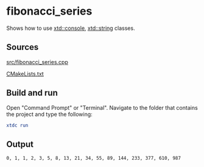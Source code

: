 # fibonacci_series

Shows how to use [xtd::console](https://gammasoft71.github.io/xtd/reference_guides/latest/classxtd_1_1console.html), [xtd::string](https://gammasoft71.github.io/xtd/reference_guides/latest/classxtd_1_1string.html) classes.

## Sources

[src/fibonacci_series.cpp](src/fibonacci_series.cpp)

[CMakeLists.txt](CMakeLists.txt)

## Build and run

Open "Command Prompt" or "Terminal". Navigate to the folder that contains the project and type the following:

```cmake
xtdc run
```

## Output

```
0, 1, 1, 2, 3, 5, 8, 13, 21, 34, 55, 89, 144, 233, 377, 610, 987
```
